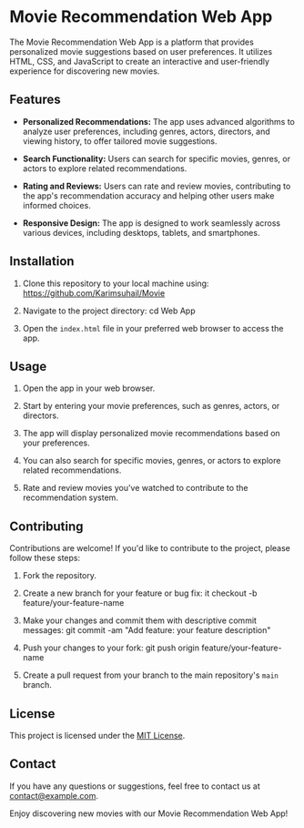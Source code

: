 # Movie Recommendation Web App

The Movie Recommendation Web App is a platform that provides personalized movie suggestions based on user preferences. It utilizes HTML, CSS, and JavaScript to create an interactive and user-friendly experience for discovering new movies.

## Features

- **Personalized Recommendations:** The app uses advanced algorithms to analyze user preferences, including genres, actors, directors, and viewing history, to offer tailored movie suggestions.

- **Search Functionality:** Users can search for specific movies, genres, or actors to explore related recommendations.

- **Rating and Reviews:** Users can rate and review movies, contributing to the app's recommendation accuracy and helping other users make informed choices.

- **Responsive Design:** The app is designed to work seamlessly across various devices, including desktops, tablets, and smartphones.

## Installation

1. Clone this repository to your local machine using:
   https://github.com/Karimsuhail/Movie
2. Navigate to the project directory:
   cd Web App

3. Open the `index.html` file in your preferred web browser to access the app.

## Usage

1. Open the app in your web browser.

2. Start by entering your movie preferences, such as genres, actors, or directors.

3. The app will display personalized movie recommendations based on your preferences.

4. You can also search for specific movies, genres, or actors to explore related recommendations.

5. Rate and review movies you've watched to contribute to the recommendation system.

## Contributing

Contributions are welcome! If you'd like to contribute to the project, please follow these steps:

1. Fork the repository.

2. Create a new branch for your feature or bug fix:
 it checkout -b feature/your-feature-name

3. Make your changes and commit them with descriptive commit messages:
  git commit -am "Add feature: your feature description"

4. Push your changes to your fork:
  git push origin feature/your-feature-name

5. Create a pull request from your branch to the main repository's `main` branch.

## License

This project is licensed under the [MIT License](LICENSE).

## Contact

If you have any questions or suggestions, feel free to contact us at contact@example.com.

Enjoy discovering new movies with our Movie Recommendation Web App!

